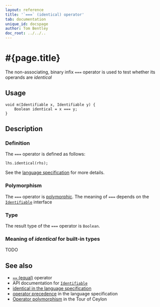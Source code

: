 ```yaml
---
layout: reference
title: '`===` (identical) operator'
tab: documentation
unique_id: docspage
author: Tom Bentley
doc_root: ../../..
---
```


# #{page.title}

The non-associating, binary infix `===` operator is used to test whether its operands 
are *identical*

## Usage 

<!-- try: -->
    void m(Identifiable x, Identifiable y) {
        Boolean identical = x === y;
    }

## Description

### Definition 

The `===` operator is defined as follows:

<!-- check:none -->
<!-- try: -->
    lhs.identical(rhs);

See the [language specification](#{site.urls.spec_current}#equalitycomparison) for more details.

### Polymorphism

The `===` operator is [polymorphic](#{page.doc_root}/reference/operator/operator-polymorphism). 
The meaning of `===` depends on the 
[`Identifiable`](#{site.urls.apidoc_current}/Identifiable.type.html) interface

### Type

The result type of the `===` operator is `Boolean`.

### Meaning of *identical* for built-in types

TODO

## See also

* [`==` (equal)](../equal) operator
* API documentation for [`Identifiable`](#{site.urls.apidoc_current}/Identifiable.type.html)
* [identical in the language specification](#{site.urls.spec_current}#equalitycomparison)
* [operator precedence](#{site.urls.spec_current}#operatorprecedence) in the 
  language specification
* [Operator polymorphism](#{page.doc_root}/tour/language-module/#operator_polymorphism) 
  in the Tour of Ceylon
